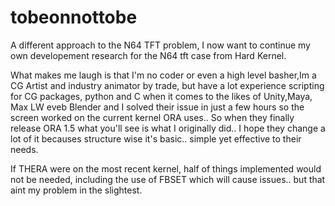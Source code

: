 # tobeonnottobe

A different approach to the N64 TFT problem, I now want to continue my own developement research for the N64 tft case from Hard Kernel.

What makes me laugh is that I'm no coder or even a high level basher,Im a CG Artist and industry animator by trade, but have a lot experience scripting for CG packages, python and C when it comes to the likes of Unity,Maya, Max LW eveb Blender and I solved their issue in just a few hours so the screen worked on the current kernel ORA uses.. So when they finally release ORA 1.5 what you'll see is what I originally did.. I hope they change a lot of it becauses structure wise it's basic.. simple yet effective to their needs.

If THERA were on the most recent kernel, half of things implemented would not be needed, including the use of FBSET which will cause issues.. but that aint my problem in the slightest.
